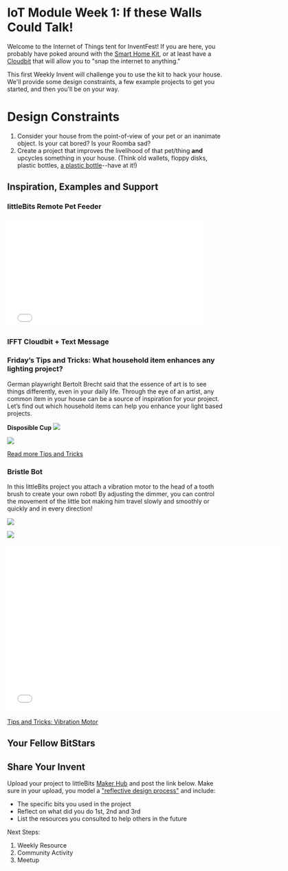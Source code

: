 
# IoT Module Week 1: If these Walls Could Talk!
Welcome to the Internet of Things tent for InventFest! If you are here, you probably have poked around with the [Smart Home Kit](http://littlebits.cc/kits/smart-home-kit), or at least have a [Cloudbit](http://littlebits.cc/bits/cloudbit) that will allow you to "snap the internet to anything." 

This first Weekly Invent will challenge you to use the kit to hack your house. We'll provide some design constraints, a few example projects to get you started, and then you'll be on your way. 

# Design Constraints
1. Consider your house from the point-of-view of your pet or an inanimate object. Is your cat bored? Is your Roomba sad? 
2. Create a project that improves the livelihood of that pet/thing **and** upcycles something in your house. (Think old wallets, floppy disks, plastic bottles, [a plastic bottle](http://littlebits.cc/projects/littlepiggy-bank--3)--have at it!)

## Inspiration, Examples and Support

### littleBits Remote Pet Feeder

<iframe width="455" height="255" src="//www.youtube.com/embed/pnMcxMB_fCk" frameborder="0" allowfullscreen></iframe>


### IFFT Cloudbit + Text Message


### Friday’s Tips and Tricks: What household item enhances any lighting project?

German playwright Bertolt Brecht said that the essence of art is to see things differently, even in your daily life. Through the eye of an artist, any common item in your house can be a source of inspiration for your project. Let’s find out which household items can help you enhance your light based projects.

**Disposible Cup**
![](http://media.littlebits.cc/wp-content/uploads/2013/10/large_filled_photo_5__1_.jpg)

![](http://media.littlebits.cc/wp-content/uploads/2013/10/large_IMG_8430_DeskLamp5LR.jpg)

[Read more Tips and Tricks](http://littlebits.cc/fridays-tips-and-tricks-what-household-item-enhances-any-lighting-project-well-show-you)

### Bristle Bot

In this littleBits project you attach a vibration motor to the head of a tooth brush to create your own robot! By adjusting the dimmer, you can control the movement of the little bot making him travel slowly and smoothly or quickly and in every direction!

![](http://media.littlebits.cc/wp-content/uploads/2013/05/CloseUp_6.jpg)

![](http://media.littlebits.cc/wp-content/uploads/2013/05/CloseUp_4.jpg)

<iframe width="640" height="390" src="//www.youtube.com/embed/TMMR8JUtBNI" frameborder="0" allowfullscreen></iframe>

[Tips and Tricks: Vibration Motor](http://littlebits.cc/tips-tricks/tips-tricks-vibration-motor)

## Your Fellow BitStars
### 

### 

## Share Your Invent 
Upload your project to littleBits [Maker Hub](http://littlebits.cc/projects) and post the link below. Make sure in your upload, you model a ["reflective design process"](http://en.wikipedia.org/wiki/Reflective_practice) and include:
- The specific bits you used in the project
- Reflect on what did you do 1st, 2nd and 3rd
- List the resources you consulted to help others in the future

Next Steps:
1. Weekly Resource
2. Community Activity
3. Meetup




